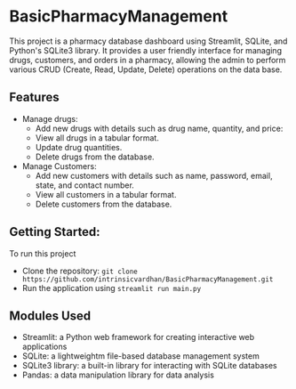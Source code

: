 # BasicPharmacyManagement
This project is a pharmacy database dashboard using Streamlit, SQLite, and Python's SQLite3 library. It provides a user friendly interface for managing drugs, customers, and orders in a pharmacy, allowing the admin to perform various CRUD (Create, Read, Update, Delete) operations on the data base.

## Features
- Manage drugs:
  - Add new drugs with details such as drug name, quantity, and price:
  - View all drugs in a tabular format.
  - Update drug quantities. 
  - Delete drugs from the database. 
- Manage Customers:
  - Add new customers with details such as name, password, email, state, and contact number. 
  - View all customers in a tabular format. 
  - Delete customers from the database. 
  
## Getting Started: 
 <bold>To run this project</bold>
  - Clone the repository: `git clone https://github.com/intrinsicvardhan/BasicPharmacyManagement.git`
  - Run the application using `streamlit run main.py`

## Modules Used
 - Streamlit: a Python web framework for creating interactive web applications 
 - SQLite: a lightweightm file-based database management system 
 - SQLite3 library: a built-in library for interacting with SQLite databases
 - Pandas: a data manipulation library for data analysis
